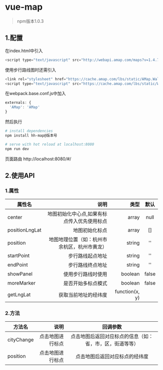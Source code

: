 # vue-map

> npm版本1.0.3

## 1.配置

在index.html中引入
```javascript
<script type="text/javascript" src="http://webapi.amap.com/maps?v=1.4.7&key=你的开发key（详细请看官网https://lbs.amap.com/）"></script>
```

使用步行路线图时还需引入
```javascript
<link rel="stylesheet" href="https://cache.amap.com/lbs/static/AMap.WalkingRender1120.css"/>
<script type="text/javascript" src="https://cache.amap.com/lbs/static/WalkingRender1230.js"></script>
```

在webpack.base.conf.js中加入
```javascript
externals: {
  'AMap': 'AMap'
}
```

然后执行

``` bash
# install dependencies
npm install hh-map@版本号

# serve with hot reload at localhost:8080
npm run dev
```

页面路由
http://localhost:8080/#/

## 2.使用API

### 1.属性
| 属性名     |  说明 | 类型   |  默认  |
| --------   | -----:  | -----:  | :----:  |
| center     | 地图初始化中心点,如果有标点传入优先使用标点 | array |   null     |
| positionLngLat   | 地图初始化标点 |   array   |   []   |
| position   | 地图地理位置（如：杭州市余杭区，杭州市黄龙） |   string   |   ''   |
| startPoint   | 步行路线起点地址 |   string   |   ''   |
| endPoint   | 步行路线终点地址 |   string   |   ''   |
| showPanel   | 使用步行路线时使用 |   boolean   |   false   |
| moreMarker   | 是否开始多标点模式 |   boolean   |   false   |
| getLngLat   | 获取当前地址的经纬度 |   function(x, y)   |      |

### 2.方法
| 方法名        | 说明   |  回调参数  |
| --------   | -----:  | :----:  |
| cityChange     | 点击地图进行标点 |   点击地图后返回对应标点的信息（如：省，市，区，街道等等）    |
| position        |   点击地图进行标点   |   点击地图后返回对应标点的经纬度   |
